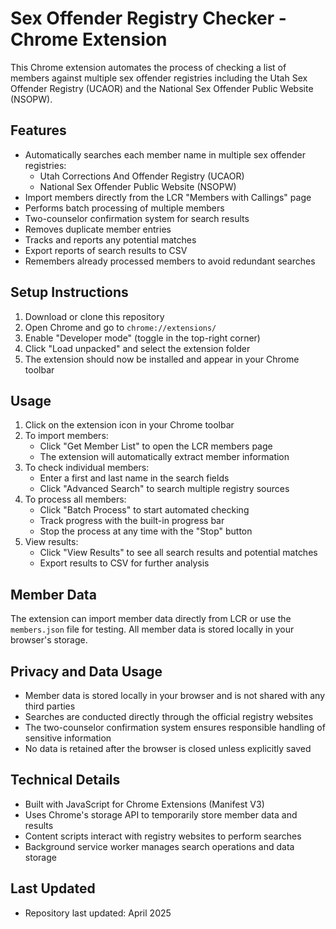 # Sex Offender Registry Checker - Chrome Extension

This Chrome extension automates the process of checking a list of members against multiple sex offender registries including the Utah Sex Offender Registry (UCAOR) and the National Sex Offender Public Website (NSOPW).

## Features

- Automatically searches each member name in multiple sex offender registries:
  - Utah Corrections And Offender Registry (UCAOR)
  - National Sex Offender Public Website (NSOPW)
- Import members directly from the LCR "Members with Callings" page
- Performs batch processing of multiple members
- Two-counselor confirmation system for search results
- Removes duplicate member entries
- Tracks and reports any potential matches
- Export reports of search results to CSV
- Remembers already processed members to avoid redundant searches

## Setup Instructions

1. Download or clone this repository
2. Open Chrome and go to `chrome://extensions/`
3. Enable "Developer mode" (toggle in the top-right corner)
4. Click "Load unpacked" and select the extension folder
5. The extension should now be installed and appear in your Chrome toolbar

## Usage

1. Click on the extension icon in your Chrome toolbar
2. To import members:
   - Click "Get Member List" to open the LCR members page
   - The extension will automatically extract member information
3. To check individual members:
   - Enter a first and last name in the search fields
   - Click "Advanced Search" to search multiple registry sources
4. To process all members:
   - Click "Batch Process" to start automated checking
   - Track progress with the built-in progress bar
   - Stop the process at any time with the "Stop" button
5. View results:
   - Click "View Results" to see all search results and potential matches
   - Export results to CSV for further analysis

## Member Data

The extension can import member data directly from LCR or use the `members.json` file for testing. All member data is stored locally in your browser's storage.

## Privacy and Data Usage

- Member data is stored locally in your browser and is not shared with any third parties
- Searches are conducted directly through the official registry websites
- The two-counselor confirmation system ensures responsible handling of sensitive information
- No data is retained after the browser is closed unless explicitly saved

## Technical Details

- Built with JavaScript for Chrome Extensions (Manifest V3)
- Uses Chrome's storage API to temporarily store member data and results
- Content scripts interact with registry websites to perform searches
- Background service worker manages search operations and data storage 

## Last Updated
- Repository last updated: April 2025 